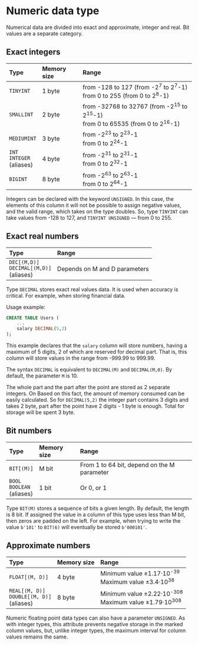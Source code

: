 # Numeric data type

Numerical data are divided into exact and approximate, integer and real. Bit values are a separate category.

## Exact integers

| Type                                    | Memory size | Range                                                                                                               |
| :-------------------------------------- | :---------- | :------------------------------------------------------------------------------------------------------------------ |
| `TINYINT`                               | 1 byte      | from -128 to 127 (from -2<sup>7</sup> to 2<sup>7</sup>-1) <br /> from 0 to 255 (from 0 to 2<sup>8</sup>-1)          |
| `SMALLINT`                              | 2 byte      | from -32768 to 32767 (from -2<sup>15</sup> to 2<sup>15</sup>-1) <br /> from 0 to 65535 (from 0 to 2<sup>16</sup>-1) |
| `MEDIUMINT`                             | 3 byte      | from -2<sup>23</sup> to 2<sup>23</sup>-1 <br /> from 0 to 2<sup>24</sup>-1                                          |
| `INT` <br /> `INTEGER` <br /> (aliases) | 4 byte      | from -2<sup>31</sup> to 2<sup>31</sup>-1 <br /> from 0 to 2<sup>32</sup>-1                                          |
| `BIGINT`                                | 8 byte      | from -2<sup>63</sup> to 2<sup>63</sup>-1 <br /> from 0 to 2<sup>64</sup>-1                                          |

Integers can be declared with the keyword `UNSIGNED`. In this case, the elements of this column it will not be possible to assign negative values, and the valid range,
which takes on the type doubles. So, type `TINYINT` can take values from -128 to 127, and `TINYINT UNSIGNED` — from 0 to 255.

## Exact real numbers

| Type                                                  | Range                         |
| :---------------------------------------------------- | :---------------------------- |
| `DEC[(M,D)]` <br /> `DECIMAL[(M,D)]` <br /> (aliases) | Depends on M and D parameters |

Type `DECIMAL` stores exact real values data. It is used when accuracy is critical. For example, when storing financial data.

Usage example:

```sql
CREATE TABLE Users (
    ...
    salary DECIMAL(5,2)
);
```

This example declares that the `salary` column will store numbers, having a maximum of 5 digits, 2 of which are reserved for decimal part.
That is, this column will store values in the range from -999.99 to 999.99.

The syntax `DECIMAL` is equivalent to `DECIMAL(M)` and `DECIMAL(M,0)`. By default, the parameter `M` is 10.

The whole part and the part after the point are stored as 2 separate integers. On Based on this fact,
the amount of memory consumed can be easily calculated. So for `DECIMAL(5,2)` the integer part contains
3 digits and takes 2 byte, part after the point have 2 digits - 1 byte is enough. Total for storage will be spent 3 byte.

## Bit numbers

| Type                                     | Memory size | Range                                       |
| :--------------------------------------- | :---------- | :------------------------------------------ |
| `BIT[(M)]`                               | M bit       | From 1 to 64 bit, depend on the M parameter |
| `BOOL` <br /> `BOOLEAN` <br /> (aliases) | 1 bit       | Or 0, or 1                                  |

Type `BIT(M)` stores a sequence of bits a given length. By default, the length is 8 bit.
If assigned the value in a column of this type uses less than M bit, then zeros are padded on the left.
For example, when trying to write the value `b'101'` to `BIT(6)` will eventually be stored `b'000101'`.

## Approximate numbers

| Type                                                    | Memory size | Range                                                                             |
| :------------------------------------------------------ | :---------- | :-------------------------------------------------------------------------------- |
| `FLOAT[(M, D)]`                                         | 4 byte      | Minimum value ±1.17·10<sup>-39</sup> <br /> Maximum value ±3.4·10<sup>38</sup>    |
| `REAL[(M, D)]` <br /> `DOUBLE[(M, D)]` <br /> (aliases) | 8 byte      | Minimum value ±2.22·10<sup>-308</sup> <br /> Maximum value ±1.79·10<sup>308</sup> |

Numeric floating point data types can also have a parameter `UNSIGNED`.
As with integer types, this attribute prevents negative storage in the marked column values, but,
unlike integer types, the maximum interval for column values remains the same.
